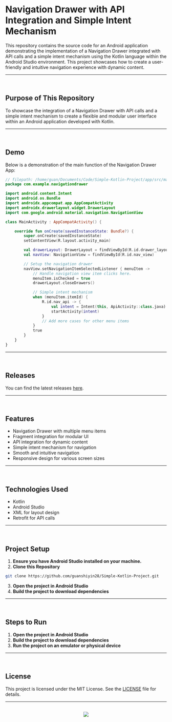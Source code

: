 # Navigation Drawer with API Integration and Simple Intent Mechanism

This repository contains the source code for an Android application demonstrating the implementation of a Navigation Drawer integrated with API calls and a simple intent mechanism using the Kotlin language within the Android Studio environment. This project showcases how to create a user-friendly and intuitive navigation experience with dynamic content.

<hr><br>

## Purpose of This Repository

To showcase the integration of a Navigation Drawer with API calls and a simple intent mechanism to create a flexible and modular user interface within an Android application developed with Kotlin.

<hr><br>

## Demo

Below is a demonstration of the main function of the Navigation Drawer App:

```kotlin
// filepath: /home/guan/Documents/Code/Simple-Kotlin-Project/app/src/main/java/com/example/navigationdrawer/MainActivity.kt
package com.example.navigationdrawer

import android.content.Intent
import android.os.Bundle
import androidx.appcompat.app.AppCompatActivity
import androidx.drawerlayout.widget.DrawerLayout
import com.google.android.material.navigation.NavigationView

class MainActivity : AppCompatActivity() {

    override fun onCreate(savedInstanceState: Bundle?) {
        super.onCreate(savedInstanceState)
        setContentView(R.layout.activity_main)

        val drawerLayout: DrawerLayout = findViewById(R.id.drawer_layout)
        val navView: NavigationView = findViewById(R.id.nav_view)

        // Setup the navigation drawer
        navView.setNavigationItemSelectedListener { menuItem ->
            // Handle navigation view item clicks here.
            menuItem.isChecked = true
            drawerLayout.closeDrawers()

            // Simple intent mechanism
            when (menuItem.itemId) {
                R.id.nav_api -> {
                    val intent = Intent(this, ApiActivity::class.java)
                    startActivity(intent)
                }
                // Add more cases for other menu items
            }
            true
        }
    }
}
```

<hr><br>

## Releases

You can find the latest releases [here](https://github.com/guanshiyin28/Simple-Kotlin-Project/releases).

<hr><br>

## Features

- Navigation Drawer with multiple menu items
- Fragment integration for modular UI
- API integration for dynamic content
- Simple intent mechanism for navigation
- Smooth and intuitive navigation
- Responsive design for various screen sizes

<hr><br>

## Technologies Used

- Kotlin
- Android Studio
- XML for layout design
- Retrofit for API calls

<hr><br>

## Project Setup

1. **Ensure you have Android Studio installed on your machine.**
2. **Clone this Repository**

```bash
git clone https://github.com/guanshiyin28/Simple-Kotlin-Project.git
```

3. **Open the project in Android Studio**
4. **Build the project to download dependencies**

<hr><br>

## Steps to Run

1. **Open the project in Android Studio**
2. **Build the project to download dependencies**
3. **Run the project on an emulator or physical device**

<hr><br>

## License

This project is licensed under the MIT License. See the [LICENSE](LICENSE) file for details.

<hr><br>

<div align="center">
  <a href="https://www.instagram.com/guanshiyin_/">
  <img src="https://capsule-render.vercel.app/api?type=waving&height=200&color=100:FF0000,20:F0F0F0&section=footer&reversal=false&textBg=false&fontAlignY=50&descAlign=48&descAlignY=59"/>
  </a>
</div>
